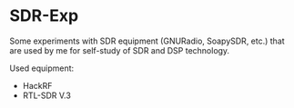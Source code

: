 # SDR-Exp
Some experiments with SDR equipment (GNURadio, SoapySDR, etc.) that are used by me for self-study of SDR and DSP technology.

Used equipment:
- HackRF
- RTL-SDR V.3
